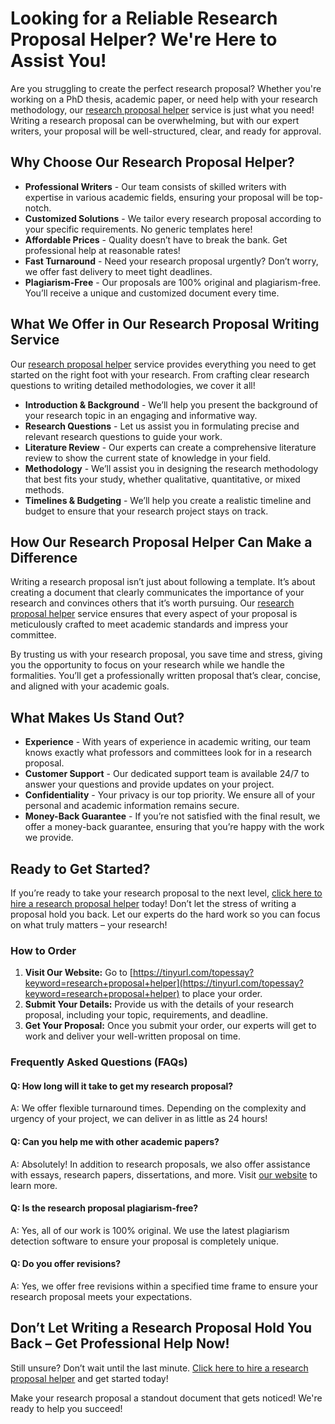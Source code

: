 # Looking for a Reliable Research Proposal Helper? We're Here to Assist You!

Are you struggling to create the perfect research proposal? Whether you're working on a PhD thesis, academic paper, or need help with your research methodology, our [research proposal helper](https://tinyurl.com/topessay?keyword=research+proposal+helper) service is just what you need! Writing a research proposal can be overwhelming, but with our expert writers, your proposal will be well-structured, clear, and ready for approval.

## Why Choose Our Research Proposal Helper?

- **Professional Writers** - Our team consists of skilled writers with expertise in various academic fields, ensuring your proposal will be top-notch.
- **Customized Solutions** - We tailor every research proposal according to your specific requirements. No generic templates here!
- **Affordable Prices** - Quality doesn’t have to break the bank. Get professional help at reasonable rates!
- **Fast Turnaround** - Need your research proposal urgently? Don’t worry, we offer fast delivery to meet tight deadlines.
- **Plagiarism-Free** - Our proposals are 100% original and plagiarism-free. You’ll receive a unique and customized document every time.

## What We Offer in Our Research Proposal Writing Service

Our [research proposal helper](https://tinyurl.com/topessay?keyword=research+proposal+helper) service provides everything you need to get started on the right foot with your research. From crafting clear research questions to writing detailed methodologies, we cover it all!

- **Introduction & Background** - We’ll help you present the background of your research topic in an engaging and informative way.
- **Research Questions** - Let us assist you in formulating precise and relevant research questions to guide your work.
- **Literature Review** - Our experts can create a comprehensive literature review to show the current state of knowledge in your field.
- **Methodology** - We’ll assist you in designing the research methodology that best fits your study, whether qualitative, quantitative, or mixed methods.
- **Timelines & Budgeting** - We’ll help you create a realistic timeline and budget to ensure that your research project stays on track.

## How Our Research Proposal Helper Can Make a Difference

Writing a research proposal isn’t just about following a template. It’s about creating a document that clearly communicates the importance of your research and convinces others that it’s worth pursuing. Our [research proposal helper](https://tinyurl.com/topessay?keyword=research+proposal+helper) service ensures that every aspect of your proposal is meticulously crafted to meet academic standards and impress your committee.

By trusting us with your research proposal, you save time and stress, giving you the opportunity to focus on your research while we handle the formalities. You’ll get a professionally written proposal that’s clear, concise, and aligned with your academic goals.

## What Makes Us Stand Out?

- **Experience** - With years of experience in academic writing, our team knows exactly what professors and committees look for in a research proposal.
- **Customer Support** - Our dedicated support team is available 24/7 to answer your questions and provide updates on your project.
- **Confidentiality** - Your privacy is our top priority. We ensure all of your personal and academic information remains secure.
- **Money-Back Guarantee** - If you’re not satisfied with the final result, we offer a money-back guarantee, ensuring that you’re happy with the work we provide.

## Ready to Get Started?

If you’re ready to take your research proposal to the next level, [click here to hire a research proposal helper](https://tinyurl.com/topessay?keyword=research+proposal+helper) today! Don’t let the stress of writing a proposal hold you back. Let our experts do the hard work so you can focus on what truly matters – your research!

### How to Order

1. **Visit Our Website:** Go to [https://tinyurl.com/topessay?keyword=research+proposal+helper](https://tinyurl.com/topessay?keyword=research+proposal+helper) to place your order.
2. **Submit Your Details:** Provide us with the details of your research proposal, including your topic, requirements, and deadline.
3. **Get Your Proposal:** Once you submit your order, our experts will get to work and deliver your well-written proposal on time.

### Frequently Asked Questions (FAQs)

#### Q: How long will it take to get my research proposal?

A: We offer flexible turnaround times. Depending on the complexity and urgency of your project, we can deliver in as little as 24 hours!

#### Q: Can you help me with other academic papers?

A: Absolutely! In addition to research proposals, we also offer assistance with essays, research papers, dissertations, and more. Visit [our website](https://tinyurl.com/topessay?keyword=research+proposal+helper) to learn more.

#### Q: Is the research proposal plagiarism-free?

A: Yes, all of our work is 100% original. We use the latest plagiarism detection software to ensure your proposal is completely unique.

#### Q: Do you offer revisions?

A: Yes, we offer free revisions within a specified time frame to ensure your research proposal meets your expectations.

## Don’t Let Writing a Research Proposal Hold You Back – Get Professional Help Now!

Still unsure? Don’t wait until the last minute. [Click here to hire a research proposal helper](https://tinyurl.com/topessay?keyword=research+proposal+helper) and get started today!

Make your research proposal a standout document that gets noticed! We're ready to help you succeed!
